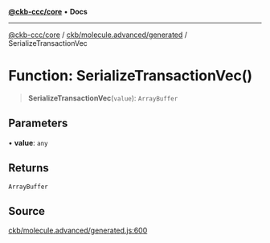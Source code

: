 [**@ckb-ccc/core**](README.md) • **Docs**

***

[@ckb-ccc/core](README.md) / [ckb/molecule.advanced/generated](ckb.molecule.advanced.generated.md) / SerializeTransactionVec

# Function: SerializeTransactionVec()

> **SerializeTransactionVec**(`value`): `ArrayBuffer`

## Parameters

• **value**: `any`

## Returns

`ArrayBuffer`

## Source

[ckb/molecule.advanced/generated.js:600](https://github.com/SpectreMercury/ccc/blob/1b34760fdeb60ebebc0a7e641c12ef11dff1e7d0/packages/core/src/ckb/molecule.advanced/generated.js#L600)
